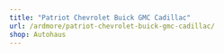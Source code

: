 ```yaml
---
title: "Patriot Chevrolet Buick GMC Cadillac"
url: /ardmore/patriot-chevrolet-buick-gmc-cadillac/
shop: Autohaus
---
```


